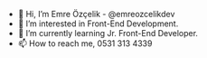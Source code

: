 - 👋 Hi, I’m Emre Özçelik - @emreozcelikdev
- 👀 I’m interested in Front-End Development.
- 🌱 I’m currently learning Jr. Front-End Developer.
- 📫 How to reach me, 0531 313 4339

<!---
emreozcelikdev/emreozcelikdev is a ✨ special ✨ repository because its `README.md` (this file) appears on your GitHub profile.
You can click the Preview link to take a look at your changes.
--->
